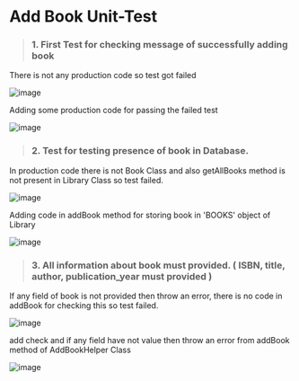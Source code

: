 # Add Book Unit-Test
   > ###  1. First Test for checking message of successfully adding book
There is not any production code so test got failed

![image](https://github.com/user-attachments/assets/fcd397cb-1234-4869-a591-92144747e47a)

Adding some production code for passing the failed test

![image](https://github.com/user-attachments/assets/176761b1-b75d-444f-969d-bb6a2c53005a)


   > ###  2. Test for testing presence of book in Database.

In production code there is not Book Class and also getAllBooks method is not present in Library Class so test failed.

![image](https://github.com/user-attachments/assets/928462ad-7f07-47bb-9a79-3055b613a055)

Adding code in addBook method for storing book in 'BOOKS' object of Library

![image](https://github.com/user-attachments/assets/b302b2a2-df9c-4354-b410-d714311f6f92)

   > ###  3. All information about book must provided. ( ISBN, title, author, publication_year must provided )

If any field of book is not provided then throw an error, there is no code in addBook for checking this so test failed.

![image](https://github.com/user-attachments/assets/4e26d52b-59d0-4d45-ad5b-c43f8559e120)

add check and if any field have not value then throw an error from addBook method of AddBookHelper Class

![image](https://github.com/user-attachments/assets/4f4f640f-bf45-457e-9734-31572a0b0166)

